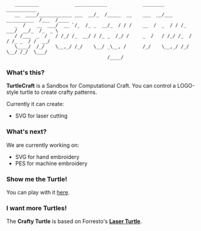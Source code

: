 
       _________             ____________             ________             ___________     
       __  ____/____________ ___  __/_  /_____  __    ___  __/___  __________  /___  /____ 
       _  /    __  ___/  __ `/_  /_ _  __/_  / / /    __  /  _  / / /_  ___/  __/_  /_  _ \
       / /___  _  /   / /_/ /_  __/ / /_ _  /_/ /     _  /   / /_/ /_  /   / /_ _  / /  __/
       \____/  /_/    \__,_/ /_/    \__/ _\__, /      /_/    \__,_/ /_/    \__/ /_/  \___/ 
                                         /____/                                            


### What's this?

**TurtleCraft** is a Sandbox for Computational Craft.
You can control a LOGO-style turtle to create crafty patterns.

Currently it can create:

* SVG for laser cutting

### What's next?

We are currently working on:

* SVG for hand embroidery
* PES for machine embroidery

### Show me the Turtle!

You can play with it [here](http://bitcraftlab.github.com/turtlecraft/).

### I want more Turtles!

The **Crafty Turtle** is based on Forresto's [**Laser Turtle**](https://github.com/forresto/turtle-svg).
